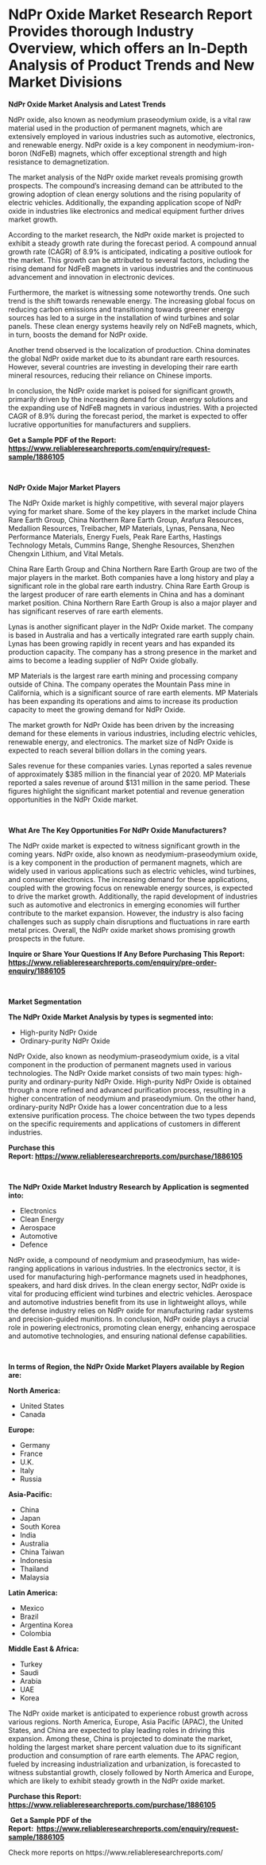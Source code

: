 <p><h1>NdPr Oxide Market Research Report Provides thorough Industry Overview, which offers an In-Depth Analysis of Product Trends and New Market Divisions</h1></p><p><strong>NdPr Oxide Market Analysis and Latest Trends</strong></p>
<p><p>NdPr oxide, also known as neodymium praseodymium oxide, is a vital raw material used in the production of permanent magnets, which are extensively employed in various industries such as automotive, electronics, and renewable energy. NdPr oxide is a key component in neodymium-iron-boron (NdFeB) magnets, which offer exceptional strength and high resistance to demagnetization.</p><p>The market analysis of the NdPr oxide market reveals promising growth prospects. The compound’s increasing demand can be attributed to the growing adoption of clean energy solutions and the rising popularity of electric vehicles. Additionally, the expanding application scope of NdPr oxide in industries like electronics and medical equipment further drives market growth.</p><p>According to the market research, the NdPr oxide market is projected to exhibit a steady growth rate during the forecast period. A compound annual growth rate (CAGR) of 8.9% is anticipated, indicating a positive outlook for the market. This growth can be attributed to several factors, including the rising demand for NdFeB magnets in various industries and the continuous advancement and innovation in electronic devices.</p><p>Furthermore, the market is witnessing some noteworthy trends. One such trend is the shift towards renewable energy. The increasing global focus on reducing carbon emissions and transitioning towards greener energy sources has led to a surge in the installation of wind turbines and solar panels. These clean energy systems heavily rely on NdFeB magnets, which, in turn, boosts the demand for NdPr oxide.</p><p>Another trend observed is the localization of production. China dominates the global NdPr oxide market due to its abundant rare earth resources. However, several countries are investing in developing their rare earth mineral resources, reducing their reliance on Chinese imports.</p><p>In conclusion, the NdPr oxide market is poised for significant growth, primarily driven by the increasing demand for clean energy solutions and the expanding use of NdFeB magnets in various industries. With a projected CAGR of 8.9% during the forecast period, the market is expected to offer lucrative opportunities for manufacturers and suppliers.</p></p>
<p><strong>Get a Sample PDF of the Report:&nbsp; <a href="https://www.reliableresearchreports.com/enquiry/request-sample/1886105">https://www.reliableresearchreports.com/enquiry/request-sample/1886105</a></strong></p>
<p>&nbsp;</p>
<p><strong>NdPr Oxide Major Market Players</strong></p>
<p><p>The NdPr Oxide market is highly competitive, with several major players vying for market share. Some of the key players in the market include China Rare Earth Group, China Northern Rare Earth Group, Arafura Resources, Medallion Resources, Treibacher, MP Materials, Lynas, Pensana, Neo Performance Materials, Energy Fuels, Peak Rare Earths, Hastings Technology Metals, Cummins Range, Shenghe Resources, Shenzhen Chengxin Lithium, and Vital Metals.</p><p>China Rare Earth Group and China Northern Rare Earth Group are two of the major players in the market. Both companies have a long history and play a significant role in the global rare earth industry. China Rare Earth Group is the largest producer of rare earth elements in China and has a dominant market position. China Northern Rare Earth Group is also a major player and has significant reserves of rare earth elements.</p><p>Lynas is another significant player in the NdPr Oxide market. The company is based in Australia and has a vertically integrated rare earth supply chain. Lynas has been growing rapidly in recent years and has expanded its production capacity. The company has a strong presence in the market and aims to become a leading supplier of NdPr Oxide globally.</p><p>MP Materials is the largest rare earth mining and processing company outside of China. The company operates the Mountain Pass mine in California, which is a significant source of rare earth elements. MP Materials has been expanding its operations and aims to increase its production capacity to meet the growing demand for NdPr Oxide.</p><p>The market growth for NdPr Oxide has been driven by the increasing demand for these elements in various industries, including electric vehicles, renewable energy, and electronics. The market size of NdPr Oxide is expected to reach several billion dollars in the coming years.</p><p>Sales revenue for these companies varies. Lynas reported a sales revenue of approximately $385 million in the financial year of 2020. MP Materials reported a sales revenue of around $131 million in the same period. These figures highlight the significant market potential and revenue generation opportunities in the NdPr Oxide market.</p></p>
<p>&nbsp;</p>
<p><strong>What Are The Key Opportunities For NdPr Oxide Manufacturers?</strong></p>
<p><p>The NdPr oxide market is expected to witness significant growth in the coming years. NdPr oxide, also known as neodymium-praseodymium oxide, is a key component in the production of permanent magnets, which are widely used in various applications such as electric vehicles, wind turbines, and consumer electronics. The increasing demand for these applications, coupled with the growing focus on renewable energy sources, is expected to drive the market growth. Additionally, the rapid development of industries such as automotive and electronics in emerging economies will further contribute to the market expansion. However, the industry is also facing challenges such as supply chain disruptions and fluctuations in rare earth metal prices. Overall, the NdPr oxide market shows promising growth prospects in the future.</p></p>
<p><strong>Inquire or Share Your Questions If Any Before Purchasing This Report: <a href="https://www.reliableresearchreports.com/enquiry/pre-order-enquiry/1886105">https://www.reliableresearchreports.com/enquiry/pre-order-enquiry/1886105</a></strong></p>
<p>&nbsp;</p>
<p><strong>Market Segmentation</strong></p>
<p><strong>The NdPr Oxide Market Analysis by types is segmented into:</strong></p>
<p><ul><li>High-purity NdPr Oxide</li><li>Ordinary-purity NdPr Oxide</li></ul></p>
<p><p>NdPr Oxide, also known as neodymium-praseodymium oxide, is a vital component in the production of permanent magnets used in various technologies. The NdPr Oxide market consists of two main types: high-purity and ordinary-purity NdPr Oxide. High-purity NdPr Oxide is obtained through a more refined and advanced purification process, resulting in a higher concentration of neodymium and praseodymium. On the other hand, ordinary-purity NdPr Oxide has a lower concentration due to a less extensive purification process. The choice between the two types depends on the specific requirements and applications of customers in different industries.</p></p>
<p><strong>Purchase this Report:&nbsp;<a href="https://www.reliableresearchreports.com/purchase/1886105">https://www.reliableresearchreports.com/purchase/1886105</a></strong></p>
<p>&nbsp;</p>
<p><strong>The NdPr Oxide Market Industry Research by Application is segmented into:</strong></p>
<p><ul><li>Electronics</li><li>Clean Energy</li><li>Aerospace</li><li>Automotive</li><li>Defence</li></ul></p>
<p><p>NdPr oxide, a compound of neodymium and praseodymium, has wide-ranging applications in various industries. In the electronics sector, it is used for manufacturing high-performance magnets used in headphones, speakers, and hard disk drives. In the clean energy sector, NdPr oxide is vital for producing efficient wind turbines and electric vehicles. Aerospace and automotive industries benefit from its use in lightweight alloys, while the defense industry relies on NdPr oxide for manufacturing radar systems and precision-guided munitions. In conclusion, NdPr oxide plays a crucial role in powering electronics, promoting clean energy, enhancing aerospace and automotive technologies, and ensuring national defense capabilities.</p></p>
<p>&nbsp;</p>
<p><strong>In terms of Region, the NdPr Oxide Market Players available by Region are:</strong></p>
<p>
    <p> <strong> North America: </strong>
        <ul>
            <li>United States</li>
            <li>Canada</li>
        </ul>
        </p> 
    <p> <strong> Europe: </strong>
        <ul>
            <li>Germany</li>
            <li>France</li>
            <li>U.K.</li>
            <li>Italy</li>
            <li>Russia</li>
        </ul>
        </p> 
    <p> <strong> Asia-Pacific: </strong>
        <ul>
            <li>China</li>
            <li>Japan</li>
            <li>South Korea</li>
            <li>India</li>
            <li>Australia</li>
            <li>China Taiwan</li>
            <li>Indonesia</li>
            <li>Thailand</li>
            <li>Malaysia</li>
        </ul>
        </p> 
    <p> <strong> Latin America: </strong>
        <ul>
            <li>Mexico</li>
            <li>Brazil</li>
            <li>Argentina Korea</li>
            <li>Colombia</li>
        </ul>
        </p> 
    <p> <strong> Middle East & Africa: </strong>
        <ul>
            <li>Turkey</li>
            <li>Saudi</li>
            <li>Arabia</li>
            <li>UAE</li>
            <li>Korea</li>
        </ul>
    </p>
    </p>
<p><p>The NdPr oxide market is anticipated to experience robust growth across various regions. North America, Europe, Asia Pacific (APAC), the United States, and China are expected to play leading roles in driving this expansion. Among these, China is projected to dominate the market, holding the largest market share percent valuation due to its significant production and consumption of rare earth elements. The APAC region, fueled by increasing industrialization and urbanization, is forecasted to witness substantial growth, closely followed by North America and Europe, which are likely to exhibit steady growth in the NdPr oxide market.</p></p>
<p><strong>Purchase this Report: <a href="https://www.reliableresearchreports.com/purchase/1886105">https://www.reliableresearchreports.com/purchase/1886105</a></strong></p>
<p>&nbsp;<strong>Get a Sample PDF of the Report:&nbsp;&nbsp;<a href="https://www.reliableresearchreports.com/enquiry/request-sample/1886105">https://www.reliableresearchreports.com/enquiry/request-sample/1886105</a></strong></p>
<p><strong></strong></p>
<p>Check more reports on https://www.reliableresearchreports.com/</p>